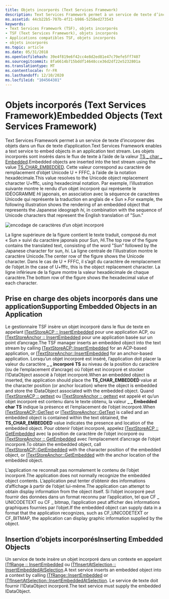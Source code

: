 ```yaml
---
title: Objets incorporés (Text Services Framework)
description: Text Services Framework permet à un service de texte d’incorporer des objets dans un flux de texte d’application.
ms.assetid: 44cb22b5-707b-4f21-b986-5258ed273543
keywords:
- Text Services Framework (TSF), objets incorporés
- TSF (Text Services Framework), objets incorporés
- Applications compatibles TSF, objets incorporés
- objets incorporés
ms.topic: article
ms.date: 05/31/2018
ms.openlocfilehash: 39e4f819e6f42cc4e8d2ed81e47c79efe5ff7407
ms.sourcegitcommit: 8fa6614b715bddf14648cce36d2df22e5232801a
ms.translationtype: MT
ms.contentlocale: fr-FR
ms.lasthandoff: 12/10/2020
ms.locfileid: "104564381"
---
```

# <a name="embedded-objects-text-services-framework"></a><span data-ttu-id="19927-107">Objets incorporés (Text Services Framework)</span><span class="sxs-lookup"><span data-stu-id="19927-107">Embedded Objects (Text Services Framework)</span></span>

<span data-ttu-id="19927-108">Text Services Framework permet à un service de texte d’incorporer des objets dans un flux de texte d’application.</span><span class="sxs-lookup"><span data-stu-id="19927-108">Text Services Framework enables a text service to embed objects in an application text stream.</span></span> <span data-ttu-id="19927-109">Les objets incorporés sont insérés dans le flux de texte à l’aide de la valeur [TS \_ char \_ Embedded](ts-char--constants.md).</span><span class="sxs-lookup"><span data-stu-id="19927-109">Embedded objects are inserted into the text stream using the value [TS\_CHAR\_EMBEDDED](ts-char--constants.md).</span></span> <span data-ttu-id="19927-110">Cette valeur correspond au caractère de remplacement d’objet Unicode U + FFFC, à l’aide de la notation hexadécimale.</span><span class="sxs-lookup"><span data-stu-id="19927-110">This value resolves to the Unicode object replacement character U+fffc, using hexadecimal notation.</span></span> <span data-ttu-id="19927-111">Par exemple, l’illustration suivante montre le rendu d’un objet incorporé qui représente le IDÉOGRAMME *Hi* japonais, en association avec la séquence de caractères Unicode qui représente la traduction en anglais de « Sun ».</span><span class="sxs-lookup"><span data-stu-id="19927-111">For example, the following illustration shows the rendering of an embedded object that represents the Japanese ideograph *hi*, in combination with the sequence of Unicode characters that represent the English translation of "Sun."</span></span>

![encodage de caractères d’un objet incorporé](images/emb-obj.gif)

<span data-ttu-id="19927-113">La ligne supérieure de la figure contient le texte traduit, composé du mot « Sun » suivi du caractère japonais pour Sun, *Hi*.</span><span class="sxs-lookup"><span data-stu-id="19927-113">The top row of the figure contains the translated text, consisting of the word "Sun" followed by the Japanese character for sun, *hi*.</span></span> <span data-ttu-id="19927-114">La ligne centrale de l’illustration montre le caractère Unicode.</span><span class="sxs-lookup"><span data-stu-id="19927-114">The center row of the figure shows the Unicode character.</span></span> <span data-ttu-id="19927-115">Dans le cas de U + FFFC, il s’agit du caractère de remplacement de l’objet.</span><span class="sxs-lookup"><span data-stu-id="19927-115">In the case of U+fffc, this is the object replacement character.</span></span> <span data-ttu-id="19927-116">La ligne inférieure de la figure montre la valeur hexadécimale de chaque caractère.</span><span class="sxs-lookup"><span data-stu-id="19927-116">The bottom row of the figure shows the hexadecimal value of each character.</span></span>

## <a name="supporting-embedded-objects-in-an-application"></a><span data-ttu-id="19927-117">Prise en charge des objets incorporés dans une application</span><span class="sxs-lookup"><span data-stu-id="19927-117">Supporting Embedded Objects in an Application</span></span>

<span data-ttu-id="19927-118">Le gestionnaire TSF insère un objet incorporé dans le flux de texte en appelant [ITextStoreACP :: InsertEmbedded](/windows/desktop/api/textstor/nf-textstor-itextstoreacp-insertembedded) pour une application ACP, ou [ITextStoreAnchor :: InsertEmbedded](/windows/desktop/api/Textstor/nf-textstor-itextstoreanchor-insertembedded) pour une application basée sur un point d’ancrage.</span><span class="sxs-lookup"><span data-stu-id="19927-118">The TSF manager inserts an embedded object into the text stream by calling [ITextStoreACP::InsertEmbedded](/windows/desktop/api/textstor/nf-textstor-itextstoreacp-insertembedded) for an ACP-based application, or [ITextStoreAnchor::InsertEmbedded](/windows/desktop/api/Textstor/nf-textstor-itextstoreanchor-insertembedded) for an anchor-based application.</span></span> <span data-ttu-id="19927-119">Lorsqu’un objet incorporé est inséré, l’application doit placer la valeur du caractère **\_ \_ incorporé TS** au niveau de la position du caractère (ou de l’emplacement d’ancrage) où l’objet est incorporé et stocker l’IDataObject associé à l’objet incorporé.</span><span class="sxs-lookup"><span data-stu-id="19927-119">When an embedded object is inserted, the application should place the **TS\_CHAR\_EMBEDDED** value at the character position (or anchor location) where the object is embedded and store the IDataObject associated with the embedded object.</span></span> <span data-ttu-id="19927-120">Quand [ITextStoreACP :: gettext](/windows/desktop/api/textstor/nf-textstor-itextstoreacp-gettext) ou [ITextStoreAnchor :: gettext](/windows/desktop/api/Textstor/nf-textstor-itextstoreanchor-gettext) est appelé et qu’un objet incorporé est contenu dans le texte obtenu, la valeur **\_ \_ Embedded char TS** indique la présence et l’emplacement de l’objet incorporé.</span><span class="sxs-lookup"><span data-stu-id="19927-120">When [ITextStoreACP::GetText](/windows/desktop/api/textstor/nf-textstor-itextstoreacp-gettext) or [ITextStoreAnchor::GetText](/windows/desktop/api/Textstor/nf-textstor-itextstoreanchor-gettext) is called and an embedded object is contained within the text obtained, the **TS\_CHAR\_EMBEDDED** value indicates the presence and location of the embedded object.</span></span> <span data-ttu-id="19927-121">Pour obtenir l’objet incorporé, appelez [ITextStoreACP :: GetEmbedded](/windows/desktop/api/textstor/nf-textstor-itextstoreacp-getembedded) avec la position de caractère de l’objet incorporé ou [ITextStoreAnchor :: GetEmbedded](/windows/desktop/api/Textstor/nf-textstor-itextstoreanchor-getembedded) avec l’emplacement d’ancrage de l’objet incorporé.</span><span class="sxs-lookup"><span data-stu-id="19927-121">To obtain the embedded object, call [ITextStoreACP::GetEmbedded](/windows/desktop/api/textstor/nf-textstor-itextstoreacp-getembedded) with the character position of the embedded object, or [ITextStoreAnchor::GetEmbedded](/windows/desktop/api/Textstor/nf-textstor-itextstoreanchor-getembedded) with the anchor location of the embedded object.</span></span>

<span data-ttu-id="19927-122">L’application ne reconnaît pas normalement le contenu de l’objet incorporé.</span><span class="sxs-lookup"><span data-stu-id="19927-122">The application does not normally recognize the embedded object contents.</span></span> <span data-ttu-id="19927-123">L’application peut tenter d’obtenir des informations d’affichage à partir de l’objet lui-même.</span><span class="sxs-lookup"><span data-stu-id="19927-123">The application can attempt to obtain display information from the object itself.</span></span> <span data-ttu-id="19927-124">Si l’objet incorporé peut fournir des données dans un format reconnu par l’application, tel que CF \_ UNICODETEXT ou CF \_ bitmap, l’application peut afficher des informations graphiques fournies par l’objet.</span><span class="sxs-lookup"><span data-stu-id="19927-124">If the embedded object can supply data in a format that the application recognizes, such as CF\_UNICODETEXT or CF\_BITMAP, the application can display graphic information supplied by the object.</span></span>

## <a name="inserting-embedded-objects"></a><span data-ttu-id="19927-125">Insertion d’objets incorporés</span><span class="sxs-lookup"><span data-stu-id="19927-125">Inserting Embedded Objects</span></span>

<span data-ttu-id="19927-126">Un service de texte insère un objet incorporé dans un contexte en appelant [ITfRange :: InsertEmbedded](/windows/desktop/api/msctf/nf-msctf-itfrange-insertembedded) ou [ITfInsertAtSelection :: InsertEmbeddedAtSelection](/windows/desktop/api/msctf/nf-msctf-itfinsertatselection-insertembeddedatselection).</span><span class="sxs-lookup"><span data-stu-id="19927-126">A text service inserts an embedded object into a context by calling [ITfRange::InsertEmbedded](/windows/desktop/api/msctf/nf-msctf-itfrange-insertembedded) or [ITfInsertAtSelection::InsertEmbeddedAtSelection](/windows/desktop/api/msctf/nf-msctf-itfinsertatselection-insertembeddedatselection).</span></span> <span data-ttu-id="19927-127">Le service de texte doit fournir l’IDataObject incorporé.</span><span class="sxs-lookup"><span data-stu-id="19927-127">The text service must supply the embedded IDataObject.</span></span>

 

 
